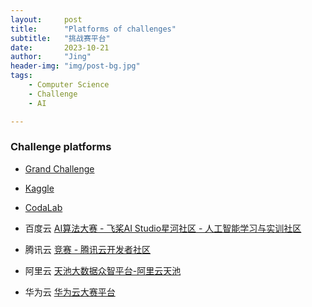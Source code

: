 ```yaml
---
layout:     post
title:      "Platforms of challenges"
subtitle:   "挑战赛平台"
date:       2023-10-21
author:     "Jing"
header-img: "img/post-bg.jpg"
tags:
    - Computer Science
    - Challenge
    - AI

---
```



### Challenge platforms

* [Grand Challenge](https://grand-challenge.org/challenges/) 

* [Kaggle](https://www.kaggle.com/competitions) 

* [CodaLab](https://codalab.lisn.upsaclay.fr/) 

* 百度云 [AI算法大赛 - 飞桨AI Studio星河社区 - 人工智能学习与实训社区](https://aistudio.baidu.com/competition) 

* 腾讯云 [竞赛 - 腾讯云开发者社区](https://cloud.tencent.com/developer/competition) 

* 阿里云 [天池大数据众智平台-阿里云天池](https://tianchi.aliyun.com/) 

* 华为云 [华为云大赛平台](https://competition.huaweicloud.com/home)

